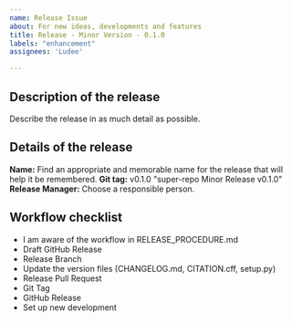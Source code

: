 ```yaml
---
name: Release Issue
about: For new ideas, developments and features
title: Release - Minor Version - 0.1.0
labels: "enhancement"
assignees: 'Ludee'

---
```


## Description of the release

Describe the release in as much detail as possible. 

## Details of the release

**Name:** Find an appropriate and memorable name for the release that will help it be remembered.
**Git tag:** v0.1.0 "super-repo Minor Release v0.1.0"
**Release Manager:** Choose a responsible person.

## Workflow checklist
- I am aware of the workflow in RELEASE_PROCEDURE.md
- Draft GitHub Release
- Release Branch
- Update the version files (CHANGELOG.md, CITATION.cff, setup.py)
- Release Pull Request
- Git Tag
- GitHub Release
- Set up new development
